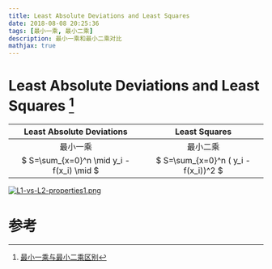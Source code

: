 ```yaml
---
title: Least Absolute Deviations and Least Squares
date: 2018-08-08 20:25:36
tags: [最小一乘, 最小二乘]
description: 最小一乘和最小二乘对比
mathjax: true
---
```


# Least Absolute Deviations and Least Squares [^1]

| Least Absolute Deviations | Least Squares |
| :---: | :---: |
| 最小一乘 | 最小二乘 |
| $ S=\\sum_{x=0}^n  \mid y_i - f(x_i) \mid $ | $ S=\\sum_{x=0}^n ( y_i - f(x_i))^2 $ |

[![L1-vs-L2-properties1.png](https://image.jonkimi.com/images/2018/09/12/L1-vs-L2-properties1.png)](https://image.jonkimi.com/image/YyM)

# 参考

[^1]: [最小一乘与最小二乘区别][1]

[1]: http://www.chioka.in/differences-between-the-l1-norm-and-the-l2-norm-least-absolute-deviations-and-least-squares/    "最小一乘与最小二乘区别"